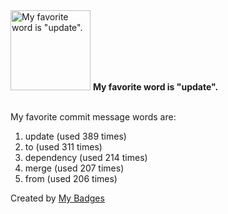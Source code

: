 <img src="https://my-badges.github.io/my-badges/favorite-word.png" alt="My favorite word is &quot;update&quot;." title="My favorite word is &quot;update&quot;." width="128">
<strong>My favorite word is &quot;update&quot;.</strong>
<br><br>

My favorite commit message words are:

1. update (used 389 times)
2. to (used 311 times)
3. dependency (used 214 times)
4. merge (used 207 times)
5. from (used 206 times)


Created by <a href="https://github.com/my-badges/my-badges">My Badges</a>